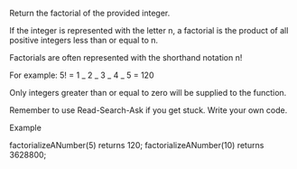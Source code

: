 Return the factorial of the provided integer.

If the integer is represented with the letter n, a factorial is the product of all positive integers less than or equal to n.

Factorials are often represented with the shorthand notation n!

For example: 5! = 1 _ 2 _ 3 _ 4 _ 5 = 120

Only integers greater than or equal to zero will be supplied to the function.

Remember to use Read-Search-Ask if you get stuck. Write your own code.

Example

factorializeANumber(5) returns 120;
factorializeANumber(10) returns 3628800;
